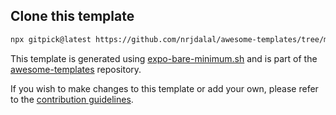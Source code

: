 ## Clone this template

```bash
npx gitpick@latest https://github.com/nrjdalal/awesome-templates/tree/main/expo-apps/expo-bare-minimum
```

This template is generated using [expo-bare-minimum.sh](https://github.com/nrjdalal/awesome-templates/blob/main/.github/.scripts/expo-bare-minimum.sh) and is part of the [awesome-templates](https://github.com/nrjdalal/awesome-templates) repository.

If you wish to make changes to this template or add your own, please refer to the [contribution guidelines](https://github.com/nrjdalal/awesome-templates?tab=readme-ov-file#contributing).

